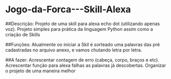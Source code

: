 # Jogo-da-Forca---Skill-Alexa

##Descrição:
Projeto de uma skill para alexa echo dot (utilizando apenas voz). 
Projeto simples para prática da linguagem Python assim como a criação de Skills

##Funções: 
Atualmente oo iniciar a Skil é sorteado uma palavras das pré cadastradas no arquivo anexo, e vamos chutando letra por letra. 

##A fazer:
Acrescentar contagem de erro (cabeça, corpo, braços e etc). 
Acrescentar função para alexa falhas as palavras já descobertas. 
Organizar o projeto de uma maneira melhor

